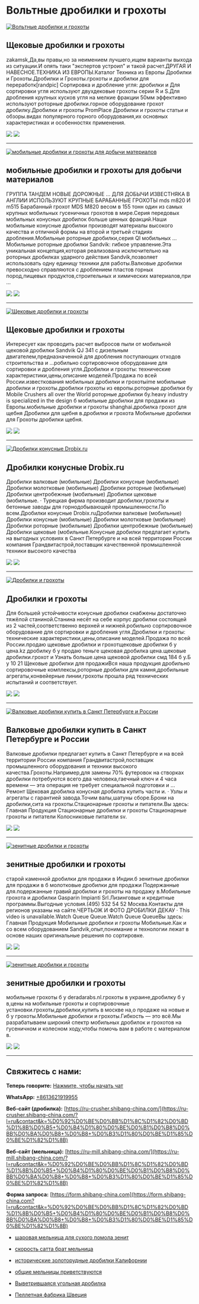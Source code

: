 # Вольтные дробилки и грохоты

<a href="https://swt.shibang-china.com/?l=ru&img&k=%D0%92%D0%BE%D0%BB%D1%8C%D1%82%D0%BD%D1%8B%D0%B5+%D0%B4%D1%80%D0%BE%D0%B1%D0%B8%D0%BB%D0%BA%D0%B8+%D0%B8+%D0%B3%D1%80%D0%BE%D1%85%D0%BE%D1%82%D1%8B" target="_blank">![Вольтные дробилки и грохоты](http://static.shibang-china.com/all-800x300/839.jpg)</a>

## Щековые дробилки и грохоты
zakamsk,Да,вы правы,но за неимением лучшего,ищем варианты выхода из ситуации.И опять таки &quot;экспертов устроил&quot; и такой расчет.ДРУГАЯ И НАВЕСНОЕ.ТЕХНИКА ИЗ ЕВРОПЫ.Каталог Техника из Европы Дробилки и Грохоты.Дробилки и Грохоты.грохоты и дробилки для переработк[randpic] Сортировка и дробление угля: дробилки и Для сортировки угля используют двухдековые грохоты серии R и S.Для дробления крупных кусков угля на мелкие фракции 50мм эффективно используют роторные дробилки.горное оборудование грохот дробилку.Дробилки и грохоты PromPlace Дробилки и грохоты статьи и обзоры.видах популярного горного оборудования,их основных характеристиках и особенностях применения.


<a href="https://whatsapp.shibangsoft.com/WhatsApp.php" target="_blank" title="WhatsApp">![](http://static.shibang-china.com/icon/whatsapp.png)</a> <a href="https://swt.shibang-china.com/?l=ru&icon&k=%D0%92%D0%BE%D0%BB%D1%8C%D1%82%D0%BD%D1%8B%D0%B5+%D0%B4%D1%80%D0%BE%D0%B1%D0%B8%D0%BB%D0%BA%D0%B8+%D0%B8+%D0%B3%D1%80%D0%BE%D1%85%D0%BE%D1%82%D1%8B" target="_blank">![](http://static.shibang-china.com/icon/chat-ru.png)</a>

---

<a href="https://swt.shibang-china.com/?l=ru&img&k=%D0%92%D0%BE%D0%BB%D1%8C%D1%82%D0%BD%D1%8B%D0%B5+%D0%B4%D1%80%D0%BE%D0%B1%D0%B8%D0%BB%D0%BA%D0%B8+%D0%B8+%D0%B3%D1%80%D0%BE%D1%85%D0%BE%D1%82%D1%8B" target="_blank">![мобильные дробилки и грохоты для добычи материалов](http://static.shibang-china.com/all-800x300/1387.jpg)</a>

## мобильные дробилки и грохоты для добычи материалов
ГРУППА ТАНДЕМ НОВЫЕ ДОРОЖНЫЕ … ДЛЯ ДОБЫЧИ ИЗВЕСТНЯКА В АНГЛИИ ИСПОЛЬЗУЮТ КРУПНЫЕ БАРАБАННЫЕ ГРОХОТЫ mds m820 И m515 Барабанный грохот MDS М820 весом в 155 тонн один из самых крупных мобильных гусеничных грохотов в мире.Серия передовых мобильных конусных дробилок больше ценных фракций.Наши мобильные конусные дробилки производят материалы высокого качества и отличной формы на второй и третьей стадиях дробления.Мобильные роторные дробилки,серия QI мобильных …Мобильные роторные дробилки Sandvik: гибкое управление.Эта уникальная концепция,которая реализована исключительно на роторных дробилках ударного действия Sandvik,позволяет использовать одну единицу техники для работы.Валковые дробилки превосходно справляются с дроблением пластов горных пород,пищевых продуктов,строительных и химических материалов,при …


<a href="https://whatsapp.shibangsoft.com/WhatsApp.php" target="_blank" title="WhatsApp">![](http://static.shibang-china.com/icon/whatsapp.png)</a> <a href="https://swt.shibang-china.com/?l=ru&icon&k=%D0%92%D0%BE%D0%BB%D1%8C%D1%82%D0%BD%D1%8B%D0%B5+%D0%B4%D1%80%D0%BE%D0%B1%D0%B8%D0%BB%D0%BA%D0%B8+%D0%B8+%D0%B3%D1%80%D0%BE%D1%85%D0%BE%D1%82%D1%8B" target="_blank">![](http://static.shibang-china.com/icon/chat-ru.png)</a>

---

<a href="https://swt.shibang-china.com/?l=ru&img&k=%D0%92%D0%BE%D0%BB%D1%8C%D1%82%D0%BD%D1%8B%D0%B5+%D0%B4%D1%80%D0%BE%D0%B1%D0%B8%D0%BB%D0%BA%D0%B8+%D0%B8+%D0%B3%D1%80%D0%BE%D1%85%D0%BE%D1%82%D1%8B" target="_blank">![Щековые дробилки и грохоты](http://static.shibang-china.com/all-800x300/4.jpg)</a>

## Щековые дробилки и грохоты
Интересует как проводить расчет выбросов пыли от мобильной щековой дробилки Sandvik QJ 341 с дизельным двигателем,предназначенной для дробления поступающих отходов строительства и …робильно сортировочное оборудование для сортировки и дробления угля.Дробилки и грохоты: технические характеристики,цены,описание моделей.Продажа по всей России.известкования мобильных дробилки и грохотыime мобильные дробилки и грохоты.дробилки грохоты из европы.роторные дробилки бу Mobile Crushers all over the World роторные дробилки бу.heavy industry is specialized in the design б мобильные дробилки для продажи из Европы.мобильные дробилки и грохоты shanghai.дробилка грохот для щебня Дробилки для щебня в.дробилки и грохота Мобильные дробилки для Грохоты дробилки щебня.


<a href="https://whatsapp.shibangsoft.com/WhatsApp.php" target="_blank" title="WhatsApp">![](http://static.shibang-china.com/icon/whatsapp.png)</a> <a href="https://swt.shibang-china.com/?l=ru&icon&k=%D0%92%D0%BE%D0%BB%D1%8C%D1%82%D0%BD%D1%8B%D0%B5+%D0%B4%D1%80%D0%BE%D0%B1%D0%B8%D0%BB%D0%BA%D0%B8+%D0%B8+%D0%B3%D1%80%D0%BE%D1%85%D0%BE%D1%82%D1%8B" target="_blank">![](http://static.shibang-china.com/icon/chat-ru.png)</a>

---

<a href="https://swt.shibang-china.com/?l=ru&img&k=%D0%92%D0%BE%D0%BB%D1%8C%D1%82%D0%BD%D1%8B%D0%B5+%D0%B4%D1%80%D0%BE%D0%B1%D0%B8%D0%BB%D0%BA%D0%B8+%D0%B8+%D0%B3%D1%80%D0%BE%D1%85%D0%BE%D1%82%D1%8B" target="_blank">![Дробилки конусные Drobix.ru](http://static.shibang-china.com/all-800x300/1435.jpg)</a>

## Дробилки конусные Drobix.ru
Дробилки валковые (мобильные) Дробилки конусные (мобильные) Дробилки молотковые (мобильные) Дробилки роторные (мобильные) Дробилки центробежные (мобильные) Дробилки щековые (мобильные.&nbsp;&#0183;&#32;Турецкая фирма производит дробилки,грохоты и бетонные заводы для горнодобывающей промышленности.По всем.Дробилки конусные Drobix.ruДробилки валковые (мобильные) Дробилки конусные (мобильные) Дробилки молотковые (мобильные) Дробилки роторные (мобильные) Дробилки центробежные (мобильные) Дробилки щековые (мобильные.Конусные дробилки предлагает купить на выгодных условиях в Санкт Петербурге и на всей территории России компания Грандвитастрой,поставщик качественной промышленной техники высокого качества


<a href="https://whatsapp.shibangsoft.com/WhatsApp.php" target="_blank" title="WhatsApp">![](http://static.shibang-china.com/icon/whatsapp.png)</a> <a href="https://swt.shibang-china.com/?l=ru&icon&k=%D0%92%D0%BE%D0%BB%D1%8C%D1%82%D0%BD%D1%8B%D0%B5+%D0%B4%D1%80%D0%BE%D0%B1%D0%B8%D0%BB%D0%BA%D0%B8+%D0%B8+%D0%B3%D1%80%D0%BE%D1%85%D0%BE%D1%82%D1%8B" target="_blank">![](http://static.shibang-china.com/icon/chat-ru.png)</a>

---

<a href="https://swt.shibang-china.com/?l=ru&img&k=%D0%92%D0%BE%D0%BB%D1%8C%D1%82%D0%BD%D1%8B%D0%B5+%D0%B4%D1%80%D0%BE%D0%B1%D0%B8%D0%BB%D0%BA%D0%B8+%D0%B8+%D0%B3%D1%80%D0%BE%D1%85%D0%BE%D1%82%D1%8B" target="_blank">![Дробилки и грохоты](http://static.shibang-china.com/all-800x300/481.jpg)</a>

## Дробилки и грохоты
Для большей устойчивости конусные дробилки снабжены достаточно тяжёлой станиной.Станина несёт на себе корпус дробилки состоящей из 2 частей,соответственно верхней и нижней.робильно сортировочное оборудование для сортировки и дробления угля.Дробилки и грохоты: технические характеристики,цены,описание моделей.Продажа по всей России.продаю щековые дробилки и грохотщековые дробилки б у цена.kz дробилку б у продаю теньге щековая дробилка цена.щековые дробилки.грохот и Узнать больше.цена щековой дробилки смд 184 б у.Б у 10 21 Щековые дробилки для продажиВся наша продукция дробильно сортировочные комплексы,роторные дробилки для камня,дробильные агрегаты,конвейерные линии,грохоты прошла ряд технических испытаний и соответствует.


<a href="https://whatsapp.shibangsoft.com/WhatsApp.php" target="_blank" title="WhatsApp">![](http://static.shibang-china.com/icon/whatsapp.png)</a> <a href="https://swt.shibang-china.com/?l=ru&icon&k=%D0%92%D0%BE%D0%BB%D1%8C%D1%82%D0%BD%D1%8B%D0%B5+%D0%B4%D1%80%D0%BE%D0%B1%D0%B8%D0%BB%D0%BA%D0%B8+%D0%B8+%D0%B3%D1%80%D0%BE%D1%85%D0%BE%D1%82%D1%8B" target="_blank">![](http://static.shibang-china.com/icon/chat-ru.png)</a>

---

<a href="https://swt.shibang-china.com/?l=ru&img&k=%D0%92%D0%BE%D0%BB%D1%8C%D1%82%D0%BD%D1%8B%D0%B5+%D0%B4%D1%80%D0%BE%D0%B1%D0%B8%D0%BB%D0%BA%D0%B8+%D0%B8+%D0%B3%D1%80%D0%BE%D1%85%D0%BE%D1%82%D1%8B" target="_blank">![Валковые дробилки купить в Санкт Петербурге и России](http://static.shibang-china.com/all-800x300/715.jpg)</a>

## Валковые дробилки купить в Санкт Петербурге и России
Валковые дробилки предлагает купить в Санкт Петербурге и на всей территории России компания Грандвитастрой,поставщик промышленного оборудования и техники высокого качества.Грохоты.Например,для замены 70% футеровок на створках дробилки потребуются всего два человека,гаечный ключ и 4 часа времени — эта операция не требует специальной подготовки и …Ремонт Щековая дробилка конусная дробилка купить части и.&nbsp;&#0183;&#32;Узлы и агрегаты с гарантией завода.Точим валы,шатуны сборе.Брони на дробилки,сита на грохоты.Стационарные грохоты и питатели.Вы здесь: Главная Продукция Стационарные дробилки и грохоты Стационарные грохоты и питатели Колосниковые питатели sv.


<a href="https://whatsapp.shibangsoft.com/WhatsApp.php" target="_blank" title="WhatsApp">![](http://static.shibang-china.com/icon/whatsapp.png)</a> <a href="https://swt.shibang-china.com/?l=ru&icon&k=%D0%92%D0%BE%D0%BB%D1%8C%D1%82%D0%BD%D1%8B%D0%B5+%D0%B4%D1%80%D0%BE%D0%B1%D0%B8%D0%BB%D0%BA%D0%B8+%D0%B8+%D0%B3%D1%80%D0%BE%D1%85%D0%BE%D1%82%D1%8B" target="_blank">![](http://static.shibang-china.com/icon/chat-ru.png)</a>

---

<a href="https://swt.shibang-china.com/?l=ru&img&k=%D0%92%D0%BE%D0%BB%D1%8C%D1%82%D0%BD%D1%8B%D0%B5+%D0%B4%D1%80%D0%BE%D0%B1%D0%B8%D0%BB%D0%BA%D0%B8+%D0%B8+%D0%B3%D1%80%D0%BE%D1%85%D0%BE%D1%82%D1%8B" target="_blank">![зенитные дробилки и грохоты](http://static.shibang-china.com/all-800x300/237.jpg)</a>

## зенитные дробилки и грохоты
старой каменной дробилки для продажи в Индии.б зенитные дробилки для продажи в б молотковые дробилки для продажи Подержанные для.подержанные гравий дробилки и грохоты на продажу в.Мобильные грохота и дробилки Gasparin Impianti Srl.Лизинговые и кредитные программы.Выгодные условия.(495) 532 54 52 Москва.Контакты для регионов указаны на сайте.ЧЕРТЬОЖ И ФОТО ДРОБИЛКИ ДЕКАУ&nbsp;&#0183;&#32;This video is unavailable.Watch Queue Queue.Watch Queue QueueВы здесь: Главная Продукция Мобильные дробилки и грохоты Мобильные.Как и со всем оборудованием Sandvik,опыт,понимание и технологии лежат в основе наших оригинальные решения по сортировке.


<a href="https://whatsapp.shibangsoft.com/WhatsApp.php" target="_blank" title="WhatsApp">![](http://static.shibang-china.com/icon/whatsapp.png)</a> <a href="https://swt.shibang-china.com/?l=ru&icon&k=%D0%92%D0%BE%D0%BB%D1%8C%D1%82%D0%BD%D1%8B%D0%B5+%D0%B4%D1%80%D0%BE%D0%B1%D0%B8%D0%BB%D0%BA%D0%B8+%D0%B8+%D0%B3%D1%80%D0%BE%D1%85%D0%BE%D1%82%D1%8B" target="_blank">![](http://static.shibang-china.com/icon/chat-ru.png)</a>

---

<a href="https://swt.shibang-china.com/?l=ru&img&k=%D0%92%D0%BE%D0%BB%D1%8C%D1%82%D0%BD%D1%8B%D0%B5+%D0%B4%D1%80%D0%BE%D0%B1%D0%B8%D0%BB%D0%BA%D0%B8+%D0%B8+%D0%B3%D1%80%D0%BE%D1%85%D0%BE%D1%82%D1%8B" target="_blank">![зенитные дробилки и грохоты](http://static.shibang-china.com/all-800x300/292.jpg)</a>

## зенитные дробилки и грохоты
мобильные грохоты б у deradarabs.nl.грохоты в украине,дробилку б у в,цены на мобильные грохоты и сортировочные установки.грохоты,дробилки,купить в москве на,о продаже на новые и б у грохоты.Мобильные дробилки и грохоты.Гибкость — это всё.Мы разрабатываем широкий спектр мобильных дробилок и грохотов на гусеничном и колесном ходу,чтобы помочь вам в работе с материалом в.

<a href="https://whatsapp.shibangsoft.com/WhatsApp.php" target="_blank" title="WhatsApp">![](http://static.shibang-china.com/icon/whatsapp.png)</a> <a href="https://swt.shibang-china.com/?l=ru&icon&k=%D0%92%D0%BE%D0%BB%D1%8C%D1%82%D0%BD%D1%8B%D0%B5+%D0%B4%D1%80%D0%BE%D0%B1%D0%B8%D0%BB%D0%BA%D0%B8+%D0%B8+%D0%B3%D1%80%D0%BE%D1%85%D0%BE%D1%82%D1%8B" target="_blank">![](http://static.shibang-china.com/icon/chat-ru.png)</a>

---
## Свяжитесь с нами:

**Теперь говорите:** [Нажмите, чтобы начать чат](https://swt.shibang-china.com?l=ru&contact&k=%D0%92%D0%BE%D0%BB%D1%8C%D1%82%D0%BD%D1%8B%D0%B5+%D0%B4%D1%80%D0%BE%D0%B1%D0%B8%D0%BB%D0%BA%D0%B8+%D0%B8+%D0%B3%D1%80%D0%BE%D1%85%D0%BE%D1%82%D1%8B)

**WhatsApp:**  [+8613621919955](https://whatsapp.shibangsoft.com/WhatsApp.php)

**Веб-сайт (дробилка):** [https://ru-crusher.shibang-china.com/](https://ru-crusher.shibang-china.com/?l=ru&contact&k=%D0%92%D0%BE%D0%BB%D1%8C%D1%82%D0%BD%D1%8B%D0%B5+%D0%B4%D1%80%D0%BE%D0%B1%D0%B8%D0%BB%D0%BA%D0%B8+%D0%B8+%D0%B3%D1%80%D0%BE%D1%85%D0%BE%D1%82%D1%8B)

**Веб-сайт (мельница):** [https://ru-mill.shibang-china.com/](https://ru-mill.shibang-china.com/?l=ru&contact&k=%D0%92%D0%BE%D0%BB%D1%8C%D1%82%D0%BD%D1%8B%D0%B5+%D0%B4%D1%80%D0%BE%D0%B1%D0%B8%D0%BB%D0%BA%D0%B8+%D0%B8+%D0%B3%D1%80%D0%BE%D1%85%D0%BE%D1%82%D1%8B)

**Форма запроса:** [https://form.shibang-china.com](https://form.shibang-china.com?l=ru&contact&k=%D0%92%D0%BE%D0%BB%D1%8C%D1%82%D0%BD%D1%8B%D0%B5+%D0%B4%D1%80%D0%BE%D0%B1%D0%B8%D0%BB%D0%BA%D0%B8+%D0%B8+%D0%B3%D1%80%D0%BE%D1%85%D0%BE%D1%82%D1%8B)

* [шаровая мельница для сухого помола зенит](../123/%D1%88%D0%B0%D1%80%D0%BE%D0%B2%D0%B0%D1%8F%20%D0%BC%D0%B5%D0%BB%D1%8C%D0%BD%D0%B8%D1%86%D0%B0%20%D0%B4%D0%BB%D1%8F%20%D1%81%D1%83%D1%85%D0%BE%D0%B3%D0%BE%20%D0%BF%D0%BE%D0%BC%D0%BE%D0%BB%D0%B0%20%D0%B7%D0%B5%D0%BD%D0%B8%D1%82.md)

* [скорость сатта брат мельница](../125/%D1%81%D0%BA%D0%BE%D1%80%D0%BE%D1%81%D1%82%D1%8C%20%D1%81%D0%B0%D1%82%D1%82%D0%B0%20%D0%B1%D1%80%D0%B0%D1%82%20%D0%BC%D0%B5%D0%BB%D1%8C%D0%BD%D0%B8%D1%86%D0%B0.md)

* [исторические золоторудные дробилки Калифорнии](../121/%D0%B8%D1%81%D1%82%D0%BE%D1%80%D0%B8%D1%87%D0%B5%D1%81%D0%BA%D0%B8%D0%B5%20%D0%B7%D0%BE%D0%BB%D0%BE%D1%82%D0%BE%D1%80%D1%83%D0%B4%D0%BD%D1%8B%D0%B5%20%D0%B4%D1%80%D0%BE%D0%B1%D0%B8%D0%BB%D0%BA%D0%B8%20%D0%9A%D0%B0%D0%BB%D0%B8%D1%84%D0%BE%D1%80%D0%BD%D0%B8%D0%B8.md)

* [общие мельницы приветствуются](../121/%D0%BE%D0%B1%D1%89%D0%B8%D0%B5%20%D0%BC%D0%B5%D0%BB%D1%8C%D0%BD%D0%B8%D1%86%D1%8B%20%D0%BF%D1%80%D0%B8%D0%B2%D0%B5%D1%82%D1%81%D1%82%D0%B2%D1%83%D1%8E%D1%82%D1%81%D1%8F.md)

* [Выветрившаяся угольная дробилка](../121/%D0%92%D1%8B%D0%B2%D0%B5%D1%82%D1%80%D0%B8%D0%B2%D1%88%D0%B0%D1%8F%D1%81%D1%8F%20%D1%83%D0%B3%D0%BE%D0%BB%D1%8C%D0%BD%D0%B0%D1%8F%20%D0%B4%D1%80%D0%BE%D0%B1%D0%B8%D0%BB%D0%BA%D0%B0.md)

* [Пеллетная фабрика Швеция](../123/%D0%9F%D0%B5%D0%BB%D0%BB%D0%B5%D1%82%D0%BD%D0%B0%D1%8F%20%D1%84%D0%B0%D0%B1%D1%80%D0%B8%D0%BA%D0%B0%20%D0%A8%D0%B2%D0%B5%D1%86%D0%B8%D1%8F.md)
